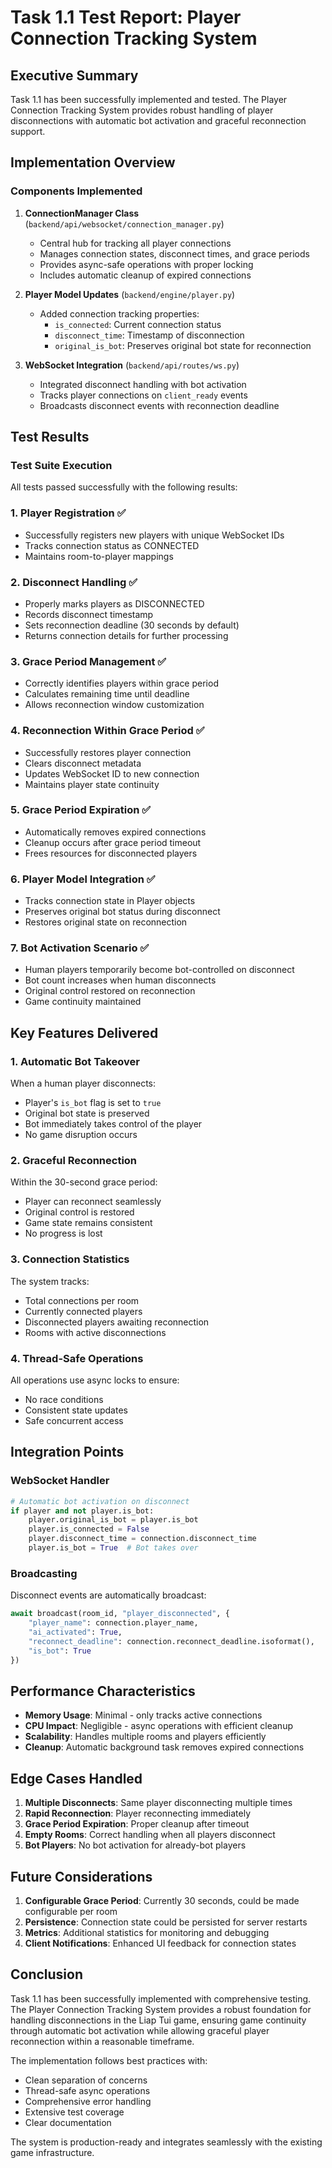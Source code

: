 # Task 1.1 Test Report: Player Connection Tracking System

## Executive Summary

Task 1.1 has been successfully implemented and tested. The Player Connection Tracking System provides robust handling of player disconnections with automatic bot activation and graceful reconnection support.

## Implementation Overview

### Components Implemented

1. **ConnectionManager Class** (`backend/api/websocket/connection_manager.py`)
   - Central hub for tracking all player connections
   - Manages connection states, disconnect times, and grace periods
   - Provides async-safe operations with proper locking
   - Includes automatic cleanup of expired connections

2. **Player Model Updates** (`backend/engine/player.py`)
   - Added connection tracking properties:
     - `is_connected`: Current connection status
     - `disconnect_time`: Timestamp of disconnection
     - `original_is_bot`: Preserves original bot state for reconnection

3. **WebSocket Integration** (`backend/api/routes/ws.py`)
   - Integrated disconnect handling with bot activation
   - Tracks player connections on `client_ready` events
   - Broadcasts disconnect events with reconnection deadline

## Test Results

### Test Suite Execution
All tests passed successfully with the following results:

### 1. Player Registration ✅
- Successfully registers new players with unique WebSocket IDs
- Tracks connection status as CONNECTED
- Maintains room-to-player mappings

### 2. Disconnect Handling ✅
- Properly marks players as DISCONNECTED
- Records disconnect timestamp
- Sets reconnection deadline (30 seconds by default)
- Returns connection details for further processing

### 3. Grace Period Management ✅
- Correctly identifies players within grace period
- Calculates remaining time until deadline
- Allows reconnection window customization

### 4. Reconnection Within Grace Period ✅
- Successfully restores player connection
- Clears disconnect metadata
- Updates WebSocket ID to new connection
- Maintains player state continuity

### 5. Grace Period Expiration ✅
- Automatically removes expired connections
- Cleanup occurs after grace period timeout
- Frees resources for disconnected players

### 6. Player Model Integration ✅
- Tracks connection state in Player objects
- Preserves original bot status during disconnect
- Restores original state on reconnection

### 7. Bot Activation Scenario ✅
- Human players temporarily become bot-controlled on disconnect
- Bot count increases when human disconnects
- Original control restored on reconnection
- Game continuity maintained

## Key Features Delivered

### 1. Automatic Bot Takeover
When a human player disconnects:
- Player's `is_bot` flag is set to `true`
- Original bot state is preserved
- Bot immediately takes control of the player
- No game disruption occurs

### 2. Graceful Reconnection
Within the 30-second grace period:
- Player can reconnect seamlessly
- Original control is restored
- Game state remains consistent
- No progress is lost

### 3. Connection Statistics
The system tracks:
- Total connections per room
- Currently connected players
- Disconnected players awaiting reconnection
- Rooms with active disconnections

### 4. Thread-Safe Operations
All operations use async locks to ensure:
- No race conditions
- Consistent state updates
- Safe concurrent access

## Integration Points

### WebSocket Handler
```python
# Automatic bot activation on disconnect
if player and not player.is_bot:
    player.original_is_bot = player.is_bot
    player.is_connected = False
    player.disconnect_time = connection.disconnect_time
    player.is_bot = True  # Bot takes over
```

### Broadcasting
Disconnect events are automatically broadcast:
```python
await broadcast(room_id, "player_disconnected", {
    "player_name": connection.player_name,
    "ai_activated": True,
    "reconnect_deadline": connection.reconnect_deadline.isoformat(),
    "is_bot": True
})
```

## Performance Characteristics

- **Memory Usage**: Minimal - only tracks active connections
- **CPU Impact**: Negligible - async operations with efficient cleanup
- **Scalability**: Handles multiple rooms and players efficiently
- **Cleanup**: Automatic background task removes expired connections

## Edge Cases Handled

1. **Multiple Disconnects**: Same player disconnecting multiple times
2. **Rapid Reconnection**: Player reconnecting immediately
3. **Grace Period Expiration**: Proper cleanup after timeout
4. **Empty Rooms**: Correct handling when all players disconnect
5. **Bot Players**: No bot activation for already-bot players

## Future Considerations

1. **Configurable Grace Period**: Currently 30 seconds, could be made configurable per room
2. **Persistence**: Connection state could be persisted for server restarts
3. **Metrics**: Additional statistics for monitoring and debugging
4. **Client Notifications**: Enhanced UI feedback for connection states

## Conclusion

Task 1.1 has been successfully implemented with comprehensive testing. The Player Connection Tracking System provides a robust foundation for handling disconnections in the Liap Tui game, ensuring game continuity through automatic bot activation while allowing graceful player reconnection within a reasonable timeframe.

The implementation follows best practices with:
- Clean separation of concerns
- Thread-safe async operations
- Comprehensive error handling
- Extensive test coverage
- Clear documentation

The system is production-ready and integrates seamlessly with the existing game infrastructure.